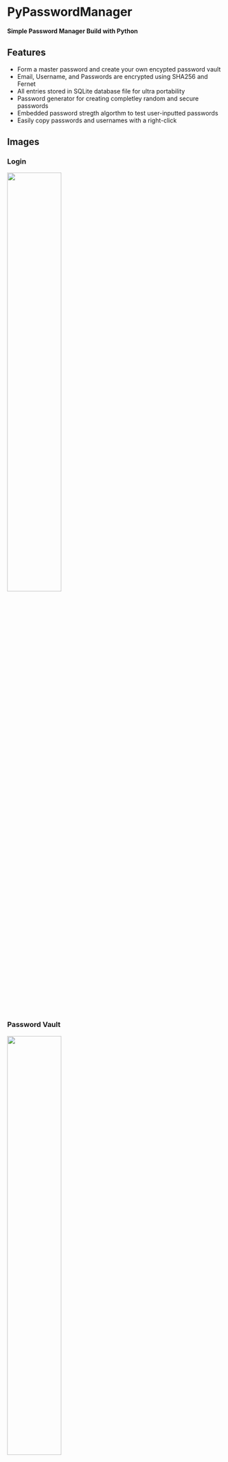 # PyPasswordManager

**Simple Password Manager Build with Python**

## Features

- Form a master password and create your own encypted password vault
- Email, Username, and Passwords are encrypted using SHA256 and Fernet
- All entries stored in SQLite database file for ultra portability
- Password generator for creating completley random and secure passwords
- Embedded password stregth algorthm to test user-inputted passwords
- Easily copy passwords and usernames with a right-click

## **Images**

### Login 
<img src="https://github.com/eospo/password-generator-gui/blob/main/images/SCR-20230212-49r.png?raw=true"  width="50%" height="50%">

### Password Vault
<img src="https://github.com/eospo/password-generator-gui/blob/main/images/SCR-20230212-4a7.png?raw=true"  width="50%" height="50%">

### Right-Click to Quick Copy, Delete Entry, or Exit
<img src="https://github.com/eospo/password-generator-gui/blob/main/images/SCR-20230212-4am.png?raw=true"  width="50%" height="50%">

### Add Logins
<img src="https://github.com/eospo/password-generator-gui/blob/main/images/SCR-20230212-4cc.jpeg?raw=true"  width="50%" height="50%">

### Generate Passwords 
<img src="https://github.com/eospo/password-generator-gui/blob/main/images/SCR-20230212-4cp.jpeg?raw=true"  width="50%" height="50%">

### Test Your Passwords!
<img src="https://github.com/eospo/password-generator-gui/blob/main/images/SCR-20230212-4cv.jpeg?raw=true"  width="50%" height="50%">

### Ecrypted SQLite Database Entries
<img src="https://github.com/eospo/password-generator-gui/blob/main/images/SCR-20230212-4ez.png?raw=true"  width="100%" height="100%">

## Tech
PyPasswordManager uses a number of open source projects to work properly:

- [PySimpleGUI] - A modern GUI framework for Python!
- [SQLite] - Portable SQL databases
- [Fernet] - Symetric ecryption with Python
- [SHA256] - Hashing via SHA256 algorthm
- [Pyperclip] - Cross-Platform copying to clipboard
- [zxcvbn] -  Realistic password strength estimation

## Installation

In order to run PyPasswordManager you'll need to 
install the dependencies listed below:

```sh
pip install PySimpleGUI
pip install cryptography
pip install zxcvbn
pip install Pyperclip
```
## Final Notes
- GUI development was done on MacOS, remains untested for Windows machines.
- If cloned, the existing database' master password is 'password'. To start a new database simply delete the 'passwordVault.db' file, it'll make a new .db file once the program is ran and a new master password is created.

## License

MIT

